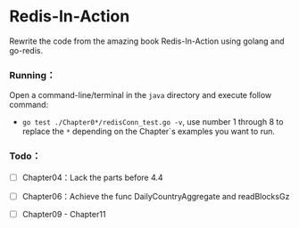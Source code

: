 # Redis-In-Action
Rewrite the code from the amazing book Redis-In-Action using  golang and go-redis.



### Running：

Open a command-line/terminal in the `java` directory and execute follow command:

- `go test ./Chapter0*/redisConn_test.go -v`, use number 1 through 8 to replace the `*`  depending on the Chapter`s examples you want to run.



### Todo：

-[ ] Chapter04：Lack the parts before 4.4

-[ ] Chapter06：Achieve the func DailyCountryAggregate and readBlocksGz

-[ ] Chapter09 - Chapter11

